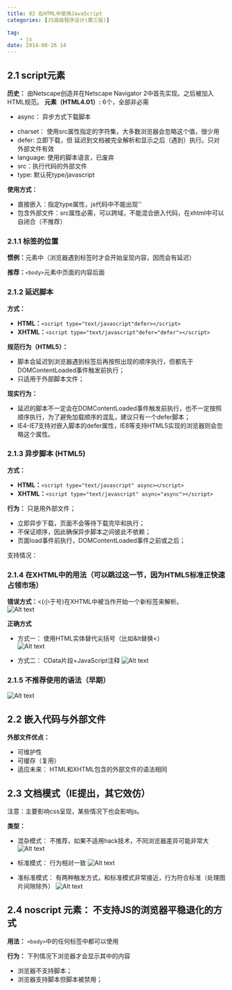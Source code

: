```yaml
---
title: 02 在HTML中使用JavaScript
categories: [JS高级程序设计(第三版)]

tag:
    - js
date: 2014-08-26 14
---
```


## 2.1  script元素

**历史：**   由Netscape创造并在Netscape Navigator 2中首先实现。之后被加入HTML规范。
**元素（HTML4.01）:**   6个，全部非必需

+ async：    异步方式下载脚本
- charset：    使用src属性指定的字符集，大多数浏览器会忽略这个值，很少用
- defer:   立即下载，但 延迟到文档被完全解析和显示之后（遇到</html>）执行。只对外部文件有效
- language:    使用的脚本语言，已废弃
- src：执行代码的外部文件
- type:    默认死type/javascript

**使用方式：**

- 直接嵌入：指定type属性，js代码中不能出现'</script>'
- 包含外部文件：src属性必需，可以跨域，不能混合嵌入代码，在xhtml中可以自闭合（不推荐）

### 2.1.1    标签的位置

**惯例：**<head>元素中（浏览器遇到<body>标签时才会开始呈现内容，因而会有延迟）

**推荐：**`<body>`元素中页面的内容后面


### 2.1.2    延迟脚本
**方式：**

- **HTML：**`<script type="text/javascript"defer></script>    `
- **XHTML：**`<script type="text/javascript"defer="defer"></script>`   

**规范行为（HTML5）：**

- 脚本会延迟到浏览器遇到</html>标签后再按照出现的顺序执行，但都先于DOMContentLoaded事件触发前执行；
- 只适用于外部脚本文件；

**现实行为：**

- 延迟的脚本不一定会在DOMContentLoaded事件触发前执行，也不一定按照顺序执行，为了避免加载顺序的混乱，建议只有一个defer脚本；
-  IE4-IE7支持对嵌入脚本的defer属性，IE8等支持HTML5实现的浏览器则会忽略这个属性。

### 2.1.3    异步脚本 (HTML5)

**方式：**

- **HTML：**`<script type="text/javascript" async></script> `   
- **XHTML：**`<script type="text/javascript" async="async"></script>` 

**行为：** 
只是用外部文件；

- 立即异步下载，页面不会等待下载完毕和执行；
- 不保证顺序，因此确保异步脚本之间彼此不依赖；
- 页面load事件前执行，DOMContentLoaded事件之前或之后；

支持情况：

### 2.1.4    在XHTML中的用法（可以跳过这一节，因为HTML5标准正快速占领市场）     

**错误方式：**<(小于号)在XHTML中被当作开始一个新标签来解析。                                                                                                      
![Alt text](http://cdn.mengqingshen.com/1450428411211.png)
                       

**正确方式**   

- 方式一：    使用HTML实体替代尖括号（比如&lt替换<）          
![Alt text](http://cdn.mengqingshen.com/1450428430947.png)

-  方式二：    CData片段+JavaScript注释
![Alt text](http://cdn.mengqingshen.com/1450428447412.png)

                                                                                                                                                                            
### 2.1.5    不推荐使用的语法（早期）     
![Alt text](http://cdn.mengqingshen.com/1450428543661.png)

                  
## 2.2    嵌入代码与外部文件

**外部文件优点：**

- 可维护性
- 可缓存（复用）
- 适应未来：    HTML和XHTML包含的外部文件的语法相同

## 2.3    文档模式（IE提出，其它效仿）

注意：主要影响css呈现，某些情况下也会影响js。

**类型：**

- 混杂模式：   不推荐，如果不适用hack技术，不同浏览器差异可能非常大 
![Alt text](http://cdn.mengqingshen.com/1450428919678.png)

- 标准模式：    行为相对一致
![Alt text](http://cdn.mengqingshen.com/1450428816811.png)

- 准标准模式：    有两种触发方式，和标准模式非常接近，行为符合标准（处理图片间隙除外）
![Alt text](http://cdn.mengqingshen.com/1450428869793.png)

## 2.4   noscript 元素：    不支持JS的浏览器平稳退化的方式


**用法：**    `<body>`中的任何标签中都可以使用

**行为：**    下列情况下浏览器才会显示其中的内容

- 浏览器不支持脚本；
- 浏览器支持脚本但脚本被禁用；


